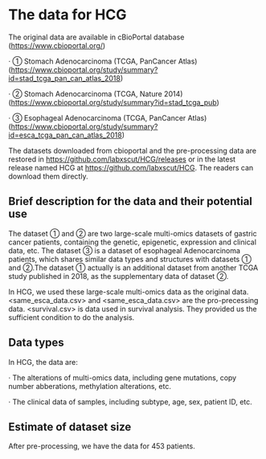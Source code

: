 # The data for HCG

The original data are available in  cBioPortal database (https://www.cbioportal.org/)

· ① Stomach Adenocarcinoma (TCGA, PanCancer Atlas)(https://www.cbioportal.org/study/summary?id=stad_tcga_pan_can_atlas_2018)

· ② Stomach Adenocarcinoma (TCGA, Nature 2014)(https://www.cbioportal.org/study/summary?id=stad_tcga_pub)

· ③ Esophageal Adenocarcinoma (TCGA, PanCancer Atlas)(https://www.cbioportal.org/study/summary?id=esca_tcga_pan_can_atlas_2018)

The datasets downloaded from cbioportal and the pre-processing data are restored in https://github.com/labxscut/HCG/releases or in the latest release named HCG at https://github.com/labxscut/HCG. The readers can download them directly.

## Brief description for the data and their potential use

The dataset ① and ② are two large-scale multi-omics datasets of gastric cancer patients, containing the genetic, epigenetic, expression and clinical data, etc. The dataset  ③ is  a dataset of esophageal Adenocarcinoma patients,  which shares similar data types and structures with datasets ① and ②.The dataset ① actually is an additional dataset from another TCGA study published in 2018, as the supplementary data of  dataset ②.

In HCG, we used these large-scale multi-omics data as the original data. <same_esca_data.csv> and <same_esca_data.csv> are the pro-precessing data. <survival.csv> is data used in survival analysis. They provided us the sufficient condition to do the analysis.

## Data types

In HCG, the data are:

· The alterations of multi-omics data, including gene mutations, copy number abberations, methylation alterations, etc.

· The clinical data of samples, including subtype, age, sex, patient ID, etc.

## Estimate of dataset size

After pre-processing, we have the data for 453 patients.
